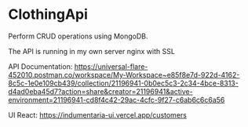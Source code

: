 # ClothingApi

Perform CRUD operations using MongoDB.

The API is running in my own server nginx with SSL

API Documentation:
https://universal-flare-452010.postman.co/workspace/My-Workspace~e85f8e7d-922d-4162-8c5c-1e0e109cb439/collection/21196941-0b0ec5c3-2c34-4bce-8313-d4ad0eba45d7?action=share&creator=21196941&active-environment=21196941-cd8f4c42-29ac-4cfc-9f27-c6ab6c6c6a56

UI React:
https://indumentaria-ui.vercel.app/customers
